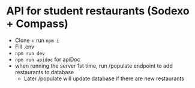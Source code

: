# API for student restaurants (Sodexo + Compass)

- Clone + run `npm i`
- Fill .env
- `npm run dev`
- `npm run apidoc` for apiDoc
- when running the server 1st time, run /populate endpoint to add restaurants to database
  - Later /populate will update database if there are new restaurants
